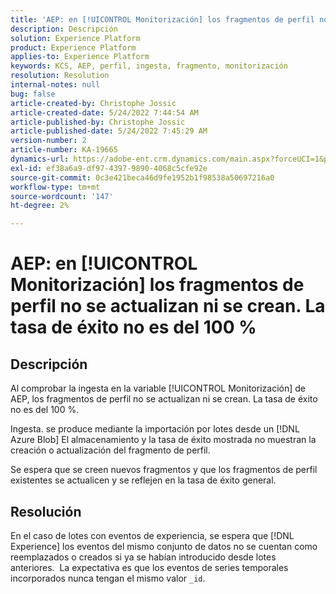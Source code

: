 ```yaml
---
title: 'AEP: en [!UICONTROL Monitorización] los fragmentos de perfil no se actualizan ni se crean. La tasa de éxito no es del 100 %'
description: Descripción
solution: Experience Platform
product: Experience Platform
applies-to: Experience Platform
keywords: KCS, AEP, perfil, ingesta, fragmento, monitorización
resolution: Resolution
internal-notes: null
bug: false
article-created-by: Christophe Jossic
article-created-date: 5/24/2022 7:44:54 AM
article-published-by: Christophe Jossic
article-published-date: 5/24/2022 7:45:29 AM
version-number: 2
article-number: KA-19665
dynamics-url: https://adobe-ent.crm.dynamics.com/main.aspx?forceUCI=1&pagetype=entityrecord&etn=knowledgearticle&id=49b97160-35db-ec11-a7b6-0022480b01c6
exl-id: ef38a6a9-df97-4397-9890-4068c5cfe92e
source-git-commit: 0c3e421beca46d9fe1952b1f98538a50697216a0
workflow-type: tm+mt
source-wordcount: '147'
ht-degree: 2%

---
```


# AEP: en [!UICONTROL Monitorización] los fragmentos de perfil no se actualizan ni se crean. La tasa de éxito no es del 100 %

## Descripción


Al comprobar la ingesta en la variable [!UICONTROL Monitorización] de AEP, los fragmentos de perfil no se actualizan ni se crean. La tasa de éxito no es del 100 %.

Ingesta. se produce mediante la importación por lotes desde un [!DNL Azure Blob] El almacenamiento y la tasa de éxito mostrada no muestran la creación o actualización del fragmento de perfil.

Se espera que se creen nuevos fragmentos y que los fragmentos de perfil existentes se actualicen y se reflejen en la tasa de éxito general.


## Resolución


En el caso de lotes con eventos de experiencia, se espera que [!DNL Experience] los eventos del mismo conjunto de datos no se cuentan como reemplazados o creados si ya se habían introducido desde lotes anteriores.  La expectativa es que los eventos de series temporales incorporados nunca tengan el mismo valor `_id`.
